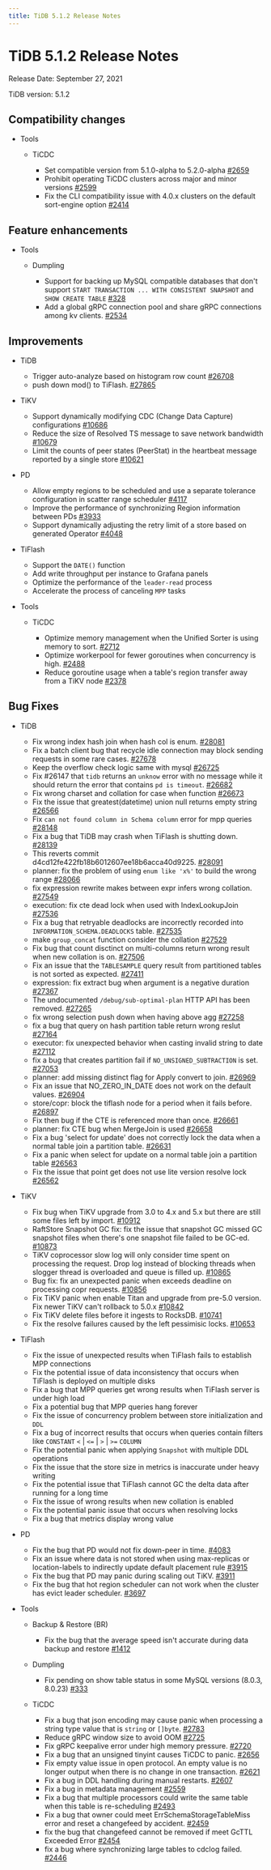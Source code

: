 ```yaml
---
title: TiDB 5.1.2 Release Notes
---
```


# TiDB 5.1.2 Release Notes

Release Date: September 27, 2021

TiDB version: 5.1.2

## Compatibility changes

+ Tools

    + TiCDC

        - Set compatible version from 5.1.0-alpha to 5.2.0-alpha [#2659](https://github.com/pingcap/ticdc/pull/2659)
        - Prohibit operating TiCDC clusters across major and minor versions [#2599](https://github.com/pingcap/ticdc/pull/2599)
        - Fix the CLI compatibility issue with 4.0.x clusters on the default sort-engine option [#2414](https://github.com/pingcap/ticdc/pull/2414)

## Feature enhancements

+ Tools

    + Dumpling

        - Support for backing up MySQL compatible databases that don't support `START TRANSACTION ... WITH CONSISTENT SNAPSHOT` and `SHOW CREATE TABLE`  [#328](https://github.com/pingcap/dumpling/pull/328)
        - Add a global gRPC connection pool and share gRPC connections among kv clients. [#2534](https://github.com/pingcap/ticdc/pull/2534)

## Improvements

+ TiDB

    - Trigger auto-analyze based on histogram row count [#26708](https://github.com/pingcap/tidb/pull/26708)
    - push down mod() to TiFlash. [#27865](https://github.com/pingcap/tidb/pull/27865)
+ TiKV

    - Support dynamically modifying CDC (Change Data Capture) configurations [#10686](https://github.com/tikv/tikv/pull/10686)
    - Reduce the size of Resolved TS message to save network bandwidth [#10679](https://github.com/tikv/tikv/pull/10679)
    - Limit the counts of peer states (PeerStat) in the heartbeat message reported by a single store [#10621](https://github.com/tikv/tikv/pull/10621)

+ PD

    - Allow empty regions to be scheduled and use a separate tolerance configuration in scatter range scheduler [#4117](https://github.com/tikv/pd/pull/4117)
    - Improve the performance of synchronizing Region information between PDs [#3933](https://github.com/tikv/pd/pull/3933)
    - Support dynamically adjusting the retry limit of a store based on generated Operator [#4048](https://github.com/tikv/pd/pull/4048)

+ TiFlash

    - Support the `DATE()` function
    - Add write throughput per instance to Grafana panels
    - Optimize the performance of the `leader-read` process
    - Accelerate the process of canceling `MPP` tasks

+ Tools

    + TiCDC

        - Optimize memory management when the Unified Sorter is using memory to sort. [#2712](https://github.com/pingcap/ticdc/pull/2712)
        - Optimize workerpool for fewer goroutines when concurrency is high. [#2488](https://github.com/pingcap/ticdc/pull/2488)
        - Reduce goroutine usage when a table's region transfer away from a TiKV node [#2378](https://github.com/pingcap/ticdc/pull/2378)

## Bug Fixes

+ TiDB

    - Fix wrong index hash join when hash col is enum. [#28081](https://github.com/pingcap/tidb/pull/28081)
    - Fix a batch client bug that recycle idle connection may block sending requests in some rare cases. [#27678](https://github.com/pingcap/tidb/pull/27678)
    - Keep the overflow check logic same with mysql [#26725](https://github.com/pingcap/tidb/pull/26725)
    - Fix #26147 that `tidb` returns an `unknow` error with no message while it should return the error that contains `pd is timeout`. [#26682](https://github.com/pingcap/tidb/pull/26682)
    - Fix wrong charset and collation for case when function [#26673](https://github.com/pingcap/tidb/pull/26673)
    - Fix the issue that greatest(datetime) union null returns empty string [#26566](https://github.com/pingcap/tidb/pull/26566)
    - Fix `can not found column in Schema column` error for mpp queries [#28148](https://github.com/pingcap/tidb/pull/28148)
    - Fix a bug that TiDB may crash when TiFlash is shutting down. [#28139](https://github.com/pingcap/tidb/pull/28139)
    - This reverts commit d4cd12fe422fb18b6012607ee18b6acca40d9225. [#28091](https://github.com/pingcap/tidb/pull/28091)
    - planner: fix the problem of using `enum like 'x%'` to build the wrong range [#28066](https://github.com/pingcap/tidb/pull/28066)
    - fix expression rewrite makes between expr infers wrong collation. [#27549](https://github.com/pingcap/tidb/pull/27549)
    - execution: fix cte dead lock when used with IndexLookupJoin [#27536](https://github.com/pingcap/tidb/pull/27536)
    - Fix a bug that retryable deadlocks are incorrectly recorded into `INFORMATION_SCHEMA.DEADLOCKS` table. [#27535](https://github.com/pingcap/tidb/pull/27535)
    - make `group_concat` function consider the collation [#27529](https://github.com/pingcap/tidb/pull/27529)
    - Fix bug that count disctinct on multi-columns return wrong result when new collation is on. [#27506](https://github.com/pingcap/tidb/pull/27506)
    - Fix an issue that the `TABLESAMPLE` query result from partitioned tables is not sorted as expected. [#27411](https://github.com/pingcap/tidb/pull/27411)
    - expression: fix extract bug when argument is a negative duration [#27367](https://github.com/pingcap/tidb/pull/27367)
    - The undocumented `/debug/sub-optimal-plan`  HTTP API has been removed. [#27265](https://github.com/pingcap/tidb/pull/27265)
    - fix wrong selection push down when having above agg [#27258](https://github.com/pingcap/tidb/pull/27258)
    - fix a bug that query on hash partition table return wrong reslut [#27164](https://github.com/pingcap/tidb/pull/27164)
    - executor: fix unexpected behavior when casting invalid string to date [#27112](https://github.com/pingcap/tidb/pull/27112)
    - fix a bug that creates partition fail if `NO_UNSIGNED_SUBTRACTION` is set. [#27053](https://github.com/pingcap/tidb/pull/27053)
    - planner: add missing distinct flag for Apply convert to join. [#26969](https://github.com/pingcap/tidb/pull/26969)
    - Fix an issue that NO_ZERO_IN_DATE does not work on the default values. [#26904](https://github.com/pingcap/tidb/pull/26904)
    - store/copr: block the tiflash node for a period when it fails before. [#26897](https://github.com/pingcap/tidb/pull/26897)
    - Fix then bug if the CTE is referenced more than once. [#26661](https://github.com/pingcap/tidb/pull/26661)
    - planner: fix CTE bug when MergeJoin is used [#26658](https://github.com/pingcap/tidb/pull/26658)
    - Fix a bug 'select for update' does not correctly lock the data when a normal table join a partition table. [#26631](https://github.com/pingcap/tidb/pull/26631)
    - Fix a panic when select for update on a normal table join a partition table [#26563](https://github.com/pingcap/tidb/pull/26563)
    - Fix the issue that point get does not use lite version resolve lock [#26562](https://github.com/pingcap/tidb/pull/26562)

+ TiKV

    - Fix bug when TiKV upgrade from 3.0 to 4.x and 5.x but there are still some files left by import. [#10912](https://github.com/tikv/tikv/pull/10912)
    - RaftStore Snapshot GC fix: fix the issue that snapshot GC missed GC snapshot files when there's one snapshot file failed to be GC-ed. [#10873](https://github.com/tikv/tikv/pull/10873)
    - TiKV coprocessor slow log will only consider time spent on processing the request. Drop log instead of blocking threads when slogger thread is overloaded and queue is filled up. [#10865](https://github.com/tikv/tikv/pull/10865)
    - Bug fix: fix an unexpected panic when exceeds deadline on processing copr requests. [#10856](https://github.com/tikv/tikv/pull/10856)
    - Fix TiKV panic when enable Titan and upgrade from pre-5.0 version. Fix newer TiKV can't rollback to 5.0.x [#10842](https://github.com/tikv/tikv/pull/10842)
    - Fix TiKV delete files before it ingests to RocksDB. [#10741](https://github.com/tikv/tikv/pull/10741)
    - Fix the resolve failures caused by the left pessimisic locks. [#10653](https://github.com/tikv/tikv/pull/10653)

+ TiFlash

    - Fix the issue of unexpected results when TiFlash fails to establish MPP connections
    - Fix the potential issue of data inconsistency that occurs when TiFlash is deployed on multiple disks
    - Fix a bug that MPP queries get wrong results when TiFlash server is under high load
    - Fix a potential bug that MPP queries hang forever
    - Fix the issue of concurrency problem between store initialization and `DDL`
    - Fix a bug of incorrect results that occurs when queries contain filters like `CONSTANT` `<` | `<=` | `>` | `>=` `COLUMN`
    - Fix the potential panic when applying `Snapshot` with multiple DDL operations
    - Fix the issue that the store size in metrics is inaccurate under heavy writing
    - Fix the potential issue that TiFlash cannot GC the delta data after running for a long time
    - Fix the issue of wrong results when new collation is enabled
    - Fix the potential panic issue that occurs when resolving locks
    - Fix a bug that metrics display wrong value

+ PD

    - Fix the bug that PD would not fix down-peer in time. [#4083](https://github.com/tikv/pd/pull/4083)
    - Fix an issue where data is not stored when using max-replicas or location-labels to indirectly update default placement rule [#3915](https://github.com/tikv/pd/pull/3915)
    - Fix the bug that PD may panic during scaling out TiKV. [#3911](https://github.com/tikv/pd/pull/3911)
    - Fix the bug that hot region scheduler can not work when the cluster has evict leader scheduler. [#3697](https://github.com/tikv/pd/pull/3697)

+ Tools

    + Backup & Restore (BR)

        - Fix the bug that the average speed isn't accurate during data backup and restore [#1412](https://github.com/pingcap/br/pull/1412)

    + Dumpling

        - Fix pending on show table status in some MySQL versions (8.0.3, 8.0.23) [#333](https://github.com/pingcap/dumpling/pull/333)

    + TiCDC

        - Fix a bug that json encoding may cause panic when processing a string type value that is `string` or `[]byte`. [#2783](https://github.com/pingcap/ticdc/pull/2783)
        - Reduce gRPC window size to avoid OOM [#2725](https://github.com/pingcap/ticdc/pull/2725)
        - Fix gRPC keepalive error under high memory pressure. [#2720](https://github.com/pingcap/ticdc/pull/2720)
        - Fix a bug that an unsigned tinyint causes TiCDC to panic. [#2656](https://github.com/pingcap/ticdc/pull/2656)
        - Fix empty value issue in open protocol. An empty value is no longer output when there is no change in one transaction. [#2621](https://github.com/pingcap/ticdc/pull/2621)
        - Fix a bug in DDL handling during manual restarts. [#2607](https://github.com/pingcap/ticdc/pull/2607)
        - Fix a bug in metadata management [#2559](https://github.com/pingcap/ticdc/pull/2559)
        - Fix a bug that multiple processors could write the same table when this table is re-scheduling [#2493](https://github.com/pingcap/ticdc/pull/2493)
        - Fix a bug that owner could meet ErrSchemaStorageTableMiss error and reset a changefeed by accident. [#2459](https://github.com/pingcap/ticdc/pull/2459)
        - fix the bug that changefeed cannot be removed if meet GcTTL Exceeded Error [#2454](https://github.com/pingcap/ticdc/pull/2454)
        - fix a bug where synchronizing large tables to cdclog failed. [#2446](https://github.com/pingcap/ticdc/pull/2446)
